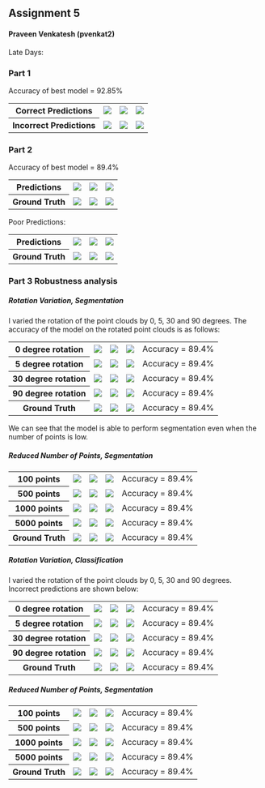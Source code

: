## Assignment 5 

#### Praveen Venkatesh (pvenkat2)

Late Days: 
### Part 1

Accuracy of best model = 92.85%

<table>
<tr>
    <th>Correct Predictions</th>
    <td> <img src = "output/cls/gt_exp_0.gif" /> </td>
    <td> <img src = "output/cls/gt_exp_700.gif" /> </td>
    <td> <img src = "output/cls/gt_exp_900.gif" /> </td>
</tr>
<tr>
    <th>Incorrect Predictions</th>
   <td>  <img src = "output/cls/gt_exp_543.gif" /> </td>
    <td> <img src = "output/cls/gt_exp_685.gif" /> </td>
    <td> <img src = "output/cls/gt_exp_948.gif" /> </td>
</tr>

</table>



### Part 2

Accuracy of best model = 89.4%


<table>
<tr>
    <th>Predictions</th>
    <td> <img src = "output/seg/pred_exp_0.gif" /> </td>
    <td> <img src = "output/seg/pred_exp_0.gif" /> </td>
  <td> <img src = "output/seg/pred_exp_0.gif" /> </td>
</tr>
<tr>
    <th>Ground Truth</th>
   <td>  <img src = "output/seg/gt_exp_0.gif" /> </td>
    <td> <img src = "output/seg/gt_exp_0.gif" /> </td>
    <td> <img src = "output/seg/gt_exp_0.gif" /> </td>
</tr>
</table>

Poor Predictions:


<table>
<tr>
    <th>Predictions</th>
    <td> <img src = "output/seg/pred_exp_573.gif" /> </td>
    <td> <img src = "output/seg/pred_exp_484.gif" /> </td>
  <td> <img src = "output/seg/pred_exp_229.gif" /> </td>
</tr>
<tr>
    <th>Ground Truth</th>
   <td>  <img src = "output/seg/gt_exp_573.gif" /> </td>
    <td> <img src = "output/seg/gt_exp_484.gif" /> </td>
    <td> <img src = "output/seg/gt_exp_229.gif" /> </td>
</tr>
</table>


### Part 3 Robustness analysis



##### Rotation Variation, Segmentation

I varied the rotation of the point clouds by 0, 5, 30 and 90 degrees. The accuracy of the model on the rotated point clouds is as follows:
<table>
<tr>
    <th>0 degree rotation</th>
    <td> <img src = "output/seg/pred_exp_500.gif" /> </td>
    <td> <img src = "output/seg/pred_exp_600.gif" /> </td>
    <td> <img src = "output/seg/pred_exp_100.gif" /> </td>
  <td> Accuracy = 89.4% </td>
</tr>
<tr>
    <th>5 degree rotation</th>
    <td> <img src = "output/seg_rotate_8/pred_exp_500.gif" /> </td>
    <td> <img src = "output/seg_rotate_8/pred_exp_600.gif" /> </td>
    <td> <img src = "output/seg_rotate_8/pred_exp_100.gif" /> </td>
  <td> Accuracy = 89.4% </td>
</tr>
<tr>
    <th>30 degree rotation</th>
    <td> <img src = "output/seg_rotate_52/pred_exp_500.gif" /> </td>
    <td> <img src = "output/seg_rotate_52/pred_exp_600.gif" /> </td>
    <td> <img src = "output/seg_rotate_52/pred_exp_100.gif" /> </td>
  <td> Accuracy = 89.4% </td>
</tr>
<tr>
    <th>90 degree rotation</th>
    <td> <img src = "output/seg_rotate_157/pred_exp_500.gif" /> </td>
    <td> <img src = "output/seg_rotate_157/pred_exp_600.gif" /> </td>
    <td> <img src = "output/seg_rotate_157/pred_exp_100.gif" /> </td>
  <td> Accuracy = 89.4% </td>
</tr>
<tr>
    <th>Ground Truth</th>
   <td>  <img src = "output/seg/gt_exp_500.gif" /> </td>
    <td> <img src = "output/seg/gt_exp_600.gif" /> </td>
    <td> <img src = "output/seg/gt_exp_100.gif" /> </td>
    <td> Accuracy = 89.4% </td>
</tr>
</table>

We can see that the model is able to perform segmentation even when the number of points is low. 


##### Reduced Number of Points, Segmentation

<table>
<tr>
    <th>100 points</th>
    <td> <img src = "output/seg_lowpoints_100/pred_exp_500.gif" /> </td>
    <td> <img src = "output/seg_lowpoints_100/pred_exp_600.gif" /> </td>
    <td> <img src = "output/seg_lowpoints_100/pred_exp_100.gif" /> </td>
  <td> Accuracy = 89.4% </td>
</tr>
<tr>
    <th>500 points</th>
    <td> <img src = "output/seg_lowpoints_500/pred_exp_500.gif" /> </td>
    <td> <img src = "output/seg_lowpoints_500/pred_exp_600.gif" /> </td>
    <td> <img src = "output/seg_lowpoints_500/pred_exp_100.gif" /> </td>
  <td> Accuracy = 89.4% </td>
</tr>
<tr>
    <th>1000 points</th>
    <td> <img src = "output/seg_lowpoints_1000/pred_exp_500.gif" /> </td>
    <td> <img src = "output/seg_lowpoints_1000/pred_exp_600.gif" /> </td>
    <td> <img src = "output/seg_lowpoints_1000/pred_exp_100.gif" /> </td>
  <td> Accuracy = 89.4% </td>
</tr>
<tr>
    <th>5000 points</th>
    <td> <img src = "output/seg_lowpoints_1000/pred_exp_500.gif" /> </td>
    <td> <img src = "output/seg_lowpoints_1000/pred_exp_600.gif" /> </td>
    <td> <img src = "output/seg_lowpoints_1000/pred_exp_100.gif" /> </td>
  <td> Accuracy = 89.4% </td>
</tr>

<tr>
    <th>Ground Truth</th>
   <td>  <img src = "output/seg/gt_exp_500.gif" /> </td>
    <td> <img src = "output/seg/gt_exp_600.gif" /> </td>
    <td> <img src = "output/seg/gt_exp_100.gif" /> </td>
    <td> Accuracy = 89.4% </td>
</tr>
</table>


##### Rotation Variation, Classification

I varied the rotation of the point clouds by 0, 5, 30 and 90 degrees. Incorrect predictions are shown below:
<table>
<tr>
    <th>0 degree rotation</th>
    <td> <img src = "output/cls/gt_exp_499.gif" /> </td>
    <td> <img src = "output/cls/gt_exp_600.gif" /> </td>
    <td> <img src = "output/cls/gt_exp_100.gif" /> </td>
  <td> Accuracy = 89.4% </td>
</tr>
<tr>
    <th>5 degree rotation</th>
    <td> <img src = "output/cls8/pred_exp_721.gif" /> </td>
    <td> <img src = "output/cls8/pred_exp_619.gif" /> </td>
    <td> <img src = "output/cls8/pred_exp_646.gif" /> </td>
  <td> Accuracy = 89.4% </td>
</tr>
<tr>
    <th>30 degree rotation</th>
    <td> <img src = "output/cls52/pred_exp_721.gif" /> </td>
    <td> <img src = "output/cls52/pred_exp_646.gif" /> </td>
    <td> <img src = "output/cls52/pred_exp_619.gif" /> </td>
  <td> Accuracy = 89.4% </td>
</tr>
<tr>
    <th>90 degree rotation</th>
    <td> <img src = "output/cls157/pred_exp_157.gif" /> </td>
    <td> <img src = "output/cls157/pred_exp_168.gif" /> </td>
    <td> <img src = "output/cls157/pred_exp_216.gif" /> </td>
  <td> Accuracy = 89.4% </td>
</tr>
<tr>
    <th>Ground Truth</th>
   <td>  <img src = "output/cls/gt_exp_500.gif" /> </td>
    <td> <img src = "output/cls/gt_exp_600.gif" /> </td>
    <td> <img src = "output/cls/gt_exp_100.gif" /> </td>
    <td> Accuracy = 89.4% </td>
</tr>
</table>


##### Reduced Number of Points, Segmentation

<table>
<tr>
    <th>100 points</th>
    <td> <img src = "output/seg_lowpoints_100/pred_exp_500.gif" /> </td>
    <td> <img src = "output/seg_lowpoints_100/pred_exp_600.gif" /> </td>
    <td> <img src = "output/seg_lowpoints_100/pred_exp_100.gif" /> </td>
  <td> Accuracy = 89.4% </td>
</tr>
<tr>
    <th>500 points</th>
    <td> <img src = "output/seg_lowpoints_500/pred_exp_500.gif" /> </td>
    <td> <img src = "output/seg_lowpoints_500/pred_exp_600.gif" /> </td>
    <td> <img src = "output/seg_lowpoints_500/pred_exp_100.gif" /> </td>
  <td> Accuracy = 89.4% </td>
</tr>
<tr>
    <th>1000 points</th>
    <td> <img src = "output/seg_lowpoints_1000/pred_exp_500.gif" /> </td>
    <td> <img src = "output/seg_lowpoints_1000/pred_exp_600.gif" /> </td>
    <td> <img src = "output/seg_lowpoints_1000/pred_exp_100.gif" /> </td>
  <td> Accuracy = 89.4% </td>
</tr>
<tr>
    <th>5000 points</th>
    <td> <img src = "output/seg_lowpoints_1000/pred_exp_500.gif" /> </td>
    <td> <img src = "output/seg_lowpoints_1000/pred_exp_600.gif" /> </td>
    <td> <img src = "output/seg_lowpoints_1000/pred_exp_100.gif" /> </td>
  <td> Accuracy = 89.4% </td>
</tr>
<tr>
    <th>Ground Truth</th>
   <td>  <img src = "output/seg/gt_exp_500.gif" /> </td>
    <td> <img src = "output/seg/gt_exp_600.gif" /> </td>
    <td> <img src = "output/seg/gt_exp_100.gif" /> </td>
    <td> Accuracy = 89.4% </td>
</tr>
</table>

